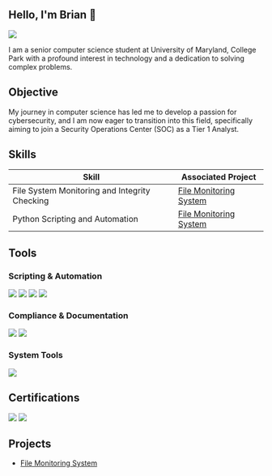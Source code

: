 ## Hello, I'm Brian 👋
<a href="https://www.linkedin.com/in/brianmach1006"><img src="https://img.shields.io/badge/-LinkedIn-0072b1?&style=for-the-badge&logo=linkedin&logoColor=white" /></a>

I am a senior computer science student at University of Maryland, College Park with a profound interest in technology and a dedication to solving complex problems. 

## Objective
My journey in computer science has led me to develop a passion for cybersecurity, and I am now eager to transition into this field, specifically aiming to join a Security Operations Center (SOC) as a Tier 1 Analyst.

## Skills
| Skill                                         | Associated Project         |
|-----------------------------------------------|----------------------------|
| File System Monitoring and Integrity Checking | [File Monitoring System](https://github.com/bmach1062/File-Monitoring-System)|
| Python Scripting and Automation               | [File Monitoring System](https://github.com/bmach1062/File-Monitoring-System)|

## Tools
### Scripting & Automation
<div>
    <img src="https://img.shields.io/badge/-Python-3776AB?&style=for-the-badge&logo=Python&logoColor=white" />
    <img src="https://img.shields.io/badge/-Logging_Module-FFDD44?&style=for-the-badge&logo=Python&logoColor=black" />
    <img src="https://img.shields.io/badge/-Hashlib-4D4D4D?&style=for-the-badge&logo=Python&logoColor=white" />
    <img src="https://img.shields.io/badge/-Signal_Handling-0078D4?&style=for-the-badge&logo=Python&logoColor=white" />
</div>

### Compliance & Documentation
<div>
    <img src="https://img.shields.io/badge/-Google_Docs-4285F4?&style=for-the-badge&logo=Google&logoColor=white" />
    <img src="https://img.shields.io/badge/-NIST_Frameworks-005A9C?&style=for-the-badge&logo=NIST&logoColor=white" />
</div>

### System Tools
<div>
    <img src="https://img.shields.io/badge/-Linux%2FUnix-FCC624?&style=for-the-badge&logo=Linux&logoColor=black" />
</div>

## Certifications
<div>
    <img src="https://img.shields.io/badge/-Security%2B-FF0000?&style=for-the-badge&logo=CompTIA&logoColor=white" />
    <img src="https://img.shields.io/badge/-Google_Cybersecurity_Certificate-4285F4?&style=for-the-badge&logo=Google&logoColor=white" />
</div>

## Projects
- [File Monitoring System](https://github.com/bmach1062/File-Monitoring-System)
